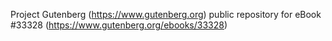 Project Gutenberg (https://www.gutenberg.org) public repository for eBook #33328 (https://www.gutenberg.org/ebooks/33328)
